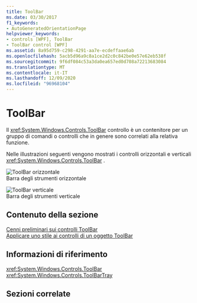 ```yaml
---
title: ToolBar
ms.date: 03/30/2017
f1_keywords:
- AutoGeneratedOrientationPage
helpviewer_keywords:
- controls [WPF], ToolBar
- ToolBar control [WPF]
ms.assetid: 8a95d759-c298-4291-aa7e-ecdeffaae6ab
ms.openlocfilehash: 5acb5d96a9c8a1ce2d2c0c842be0e57e62eb538f
ms.sourcegitcommit: 9f6df084c53a3da0ea657ed0d708a72213683084
ms.translationtype: MT
ms.contentlocale: it-IT
ms.lasthandoff: 12/09/2020
ms.locfileid: "96968104"
---
```

# <a name="toolbar"></a>ToolBar
Il <xref:System.Windows.Controls.ToolBar> controllo è un contenitore per un gruppo di comandi o controlli che in genere sono correlati alla relativa funzione.  
  
 Nelle illustrazioni seguenti vengono mostrati i controlli orizzontali e verticali <xref:System.Windows.Controls.ToolBar> .  
  
 ![ToolBar orizzontale](./media/ss-ctl-horztoolbar.GIF "SS_CTL_horztoolbar")  
Barra degli strumenti orizzontale  
  
 ![ToolBar verticale](./media/ss-ctl-verttoolbar.GIF "SS_CTL_verttoolbar")  
Barra degli strumenti verticale  
  
## <a name="in-this-section"></a>Contenuto della sezione  
 [Cenni preliminari sui controlli ToolBar](toolbar-overview.md)  
  [Applicare uno stile ai controlli di un oggetto ToolBar](how-to-style-controls-on-a-toolbar.md)  
  
## <a name="reference"></a>Informazioni di riferimento  
 <xref:System.Windows.Controls.ToolBar>  
  <xref:System.Windows.Controls.ToolBarTray>  
  
## <a name="related-sections"></a>Sezioni correlate
